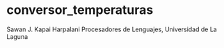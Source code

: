 conversor_temperaturas
======================

Sawan J. Kapai Harpalani
Procesadores de Lenguajes, Universidad de La Laguna
